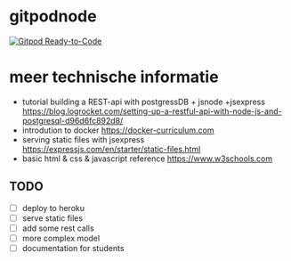 # gitpodnode

[![Gitpod Ready-to-Code](https://img.shields.io/badge/Gitpod-ready--to--code-blue?logo=gitpod)](https://gitpod.io/#https://github.com/Notalifeform/gitpodnode)

# meer technische informatie
* tutorial building a REST-api with postgressDB + jsnode +jsexpress
https://blog.logrocket.com/setting-up-a-restful-api-with-node-js-and-postgresql-d96d6fc892d8/
* introdution to docker
https://docker-curriculum.com
* serving static files with jsexpress
https://expressjs.com/en/starter/static-files.html
* basic html & css & javascript reference
https://www.w3schools.com

## TODO

- [ ] deploy to heroku
- [ ] serve static files
- [ ] add some rest calls
- [ ] more complex model
- [ ] documentation for students
